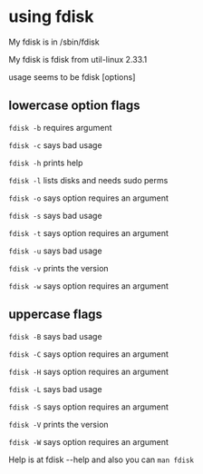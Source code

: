 # using fdisk

My fdisk is in /sbin/fdisk

My fdisk is fdisk from util-linux 2.33.1

usage seems to be fdisk [options]

## lowercase option flags

`fdisk -b` requires argument

`fdisk -c` says bad usage

`fdisk -h` prints help

`fdisk -l` lists disks and needs sudo perms

`fdisk -o` says option requires an argument

`fdisk -s` says bad usage

`fdisk -t` says option requires an argument

`fdisk -u` says bad usage

`fdisk -v` prints the version

`fdisk -w` says option requires an argument

## uppercase flags

`fdisk -B` says bad usage

`fdisk -C` says option requires an argument

`fdisk -H` says option requires an argument

`fdisk -L` says bad usage

`fdisk -S` says option requires an argument

`fdisk -V` prints the version

`fdisk -W` says option requires an argument

Help is at fdisk --help and also you can `man fdisk`
